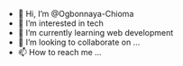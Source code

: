 - 👋 Hi, I’m @Ogbonnaya-Chioma
- 👀 I’m interested in tech
- 🌱 I’m currently learning web development
- 💞️ I’m looking to collaborate on ...
- 📫 How to reach me ...

<!---
Ogbonnaya-Chioma/Ogbonnaya-Chioma is a ✨ special ✨ repository because its `README.md` (this file) appears on your GitHub profile.
You can click the Preview link to take a look at your changes.
--->
